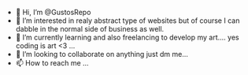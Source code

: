 - 👋 Hi, I’m @GustosRepo
- 👀 I’m interested in realy abstract type of websites but of course I can dabble in the normal side of business as well. 
- 🌱 I’m currently learning and also freelancing to develop my art.... yes coding is art <3 ...
- 💞️ I’m looking to collaborate on anything just dm me...
- 📫 How to reach me ...

<!---
GustosRepo/GustosRepo is a ✨ special ✨ repository because its `README.md` (this file) appears on your GitHub profile.
You can click the Preview link to take a look at your changes.
--->

